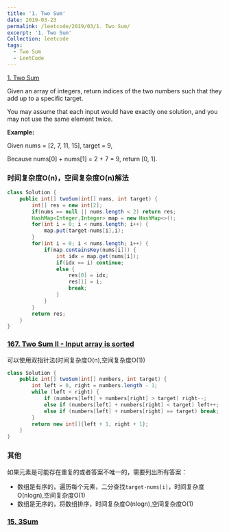 ```yaml
---
title: '1. Two Sum'
date: 2019-03-23
permalink: /leetcode/2019/03/1. Two Sum/
excerpt: '1. Two Sum'
Collection: leetcode
tags:
  - Two Sum
  - LeetCode
---
```


[1. Two Sum](https://leetcode.com/problems/two-sum/)

Given an array of integers, return indices of the two numbers such that they add up to a specific target.

You may assume that each input would have exactly one solution, and you may not use the same element twice.

**Example:**

Given nums = [2, 7, 11, 15], target = 9,

Because nums[0] + nums[1] = 2 + 7 = 9,
return [0, 1].

### 时间复杂度O(n)，空间复杂度O(n)解法
```java
class Solution {
    public int[] twoSum(int[] nums, int target) {
        int[] res = new int[2];
        if(nums == null || nums.length < 2) return res;
        HashMap<Integer,Integer> map = new HashMap<>();
        for(int i = 0; i < nums.length; i++) {
            map.put(target-nums[i],i);
        }
        for(int i = 0; i < nums.length; i++) {
            if(map.containsKey(nums[i])) {
                int idx = map.get(nums[i]);
                if(idx == i) continue;
                else {
                    res[0] = idx;
                    res[1] = i;
                    break;
                }
            }
        }
        return res;
    }
}
```

### [167. Two Sum II - Input array is sorted](https://leetcode.com/problems/two-sum-ii-input-array-is-sorted/)
可以使用双指针法(时间复杂度O(n),空间复杂度O(1))
```java
class Solution {
    public int[] twoSum(int[] numbers, int target) {
        int left = 0, right = numbers.length - 1;
        while (left < right) {
            if (numbers[left] + numbers[right] > target) right--;
            else if (numbers[left] + numbers[right] < target) left++;
            else if (numbers[left] + numbers[right] == target) break;
        }
        return new int[]{left + 1, right + 1};
    }
}
```

### 其他
如果元素是可能存在重复的或者答案不唯一的，需要列出所有答案：
- 数组是有序的，遍历每个元素，二分查找`target-nums[i]`，时间复杂度O(nlogn),空间复杂度O(1)
- 数组是无序的，将数组排序，时间复杂度O(nlogn),空间复杂度O(1)

### [15. 3Sum](https://github.com/icankeep/icankeep.github.io/blob/master/_leetcode/15.%203Sum.md)
